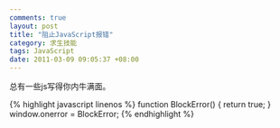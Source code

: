 ```yaml
---
comments: true
layout: post
title: "阻止JavaScript报错"
category: 求生技能
tags: JavaScript
date: 2011-03-09 09:05:37 +08:00
---
```

总有一些js写得你内牛满面。

{% highlight javascript linenos %}
function BlockError()
{
    return true;
}
window.onerror = BlockError;
{% endhighlight %}
